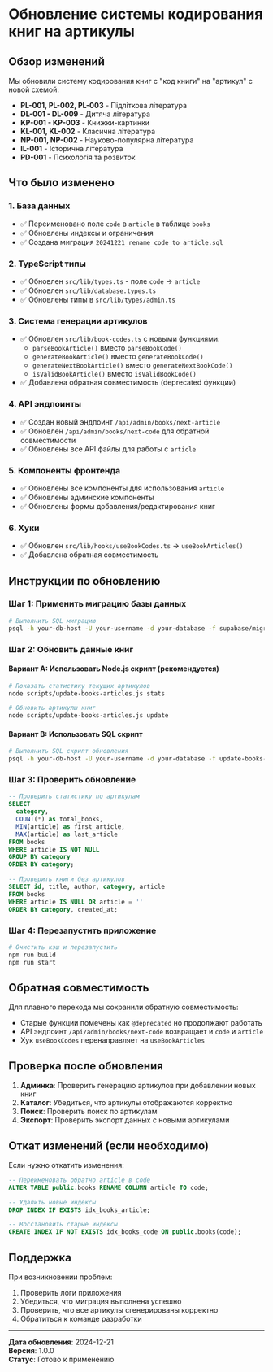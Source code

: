 # Обновление системы кодирования книг на артикулы

## Обзор изменений

Мы обновили систему кодирования книг с "код книги" на "артикул" с новой схемой:

- **PL-001, PL-002, PL-003** - Підліткова література
- **DL-001 - DL-009** - Дитяча література  
- **KP-001 - KP-003** - Книжки-картинки
- **KL-001, KL-002** - Класична література
- **NP-001, NP-002** - Науково-популярна література
- **IL-001** - Історична література
- **PD-001** - Психологія та розвиток

## Что было изменено

### 1. База данных
- ✅ Переименовано поле `code` в `article` в таблице `books`
- ✅ Обновлены индексы и ограничения
- ✅ Создана миграция `20241221_rename_code_to_article.sql`

### 2. TypeScript типы
- ✅ Обновлен `src/lib/types.ts` - поле `code` → `article`
- ✅ Обновлен `src/lib/database.types.ts`
- ✅ Обновлены типы в `src/lib/types/admin.ts`

### 3. Система генерации артикулов
- ✅ Обновлен `src/lib/book-codes.ts` с новыми функциями:
  - `parseBookArticle()` вместо `parseBookCode()`
  - `generateBookArticle()` вместо `generateBookCode()`
  - `generateNextBookArticle()` вместо `generateNextBookCode()`
  - `isValidBookArticle()` вместо `isValidBookCode()`
- ✅ Добавлена обратная совместимость (deprecated функции)

### 4. API эндпоинты
- ✅ Создан новый эндпоинт `/api/admin/books/next-article`
- ✅ Обновлен `/api/admin/books/next-code` для обратной совместимости
- ✅ Обновлены все API файлы для работы с `article`

### 5. Компоненты фронтенда
- ✅ Обновлены все компоненты для использования `article`
- ✅ Обновлены админские компоненты
- ✅ Обновлены формы добавления/редактирования книг

### 6. Хуки
- ✅ Обновлен `src/lib/hooks/useBookCodes.ts` → `useBookArticles()`
- ✅ Добавлена обратная совместимость

## Инструкции по обновлению

### Шаг 1: Применить миграцию базы данных

```bash
# Выполнить SQL миграцию
psql -h your-db-host -U your-username -d your-database -f supabase/migrations/20241221_rename_code_to_article.sql
```

### Шаг 2: Обновить данные книг

#### Вариант A: Использовать Node.js скрипт (рекомендуется)

```bash
# Показать статистику текущих артикулов
node scripts/update-books-articles.js stats

# Обновить артикулы книг
node scripts/update-books-articles.js update
```

#### Вариант B: Использовать SQL скрипт

```bash
# Выполнить SQL скрипт обновления
psql -h your-db-host -U your-username -d your-database -f update-books-articles.sql
```

### Шаг 3: Проверить обновление

```sql
-- Проверить статистику по артикулам
SELECT 
  category,
  COUNT(*) as total_books,
  MIN(article) as first_article,
  MAX(article) as last_article
FROM books 
WHERE article IS NOT NULL 
GROUP BY category 
ORDER BY category;

-- Проверить книги без артикулов
SELECT id, title, author, category, article
FROM books 
WHERE article IS NULL OR article = ''
ORDER BY category, created_at;
```

### Шаг 4: Перезапустить приложение

```bash
# Очистить кэш и перезапустить
npm run build
npm run start
```

## Обратная совместимость

Для плавного перехода мы сохранили обратную совместимость:

- Старые функции помечены как `@deprecated` но продолжают работать
- API эндпоинт `/api/admin/books/next-code` возвращает и `code` и `article`
- Хук `useBookCodes` перенаправляет на `useBookArticles`

## Проверка после обновления

1. **Админка**: Проверить генерацию артикулов при добавлении новых книг
2. **Каталог**: Убедиться, что артикулы отображаются корректно
3. **Поиск**: Проверить поиск по артикулам
4. **Экспорт**: Проверить экспорт данных с новыми артикулами

## Откат изменений (если необходимо)

Если нужно откатить изменения:

```sql
-- Переименовать обратно article в code
ALTER TABLE public.books RENAME COLUMN article TO code;

-- Удалить новые индексы
DROP INDEX IF EXISTS idx_books_article;

-- Восстановить старые индексы
CREATE INDEX IF NOT EXISTS idx_books_code ON public.books(code);
```

## Поддержка

При возникновении проблем:

1. Проверить логи приложения
2. Убедиться, что миграция выполнена успешно
3. Проверить, что все артикулы сгенерированы корректно
4. Обратиться к команде разработки

---

**Дата обновления**: 2024-12-21  
**Версия**: 1.0.0  
**Статус**: Готово к применению
